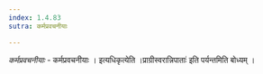 ```yaml
---
index: 1.4.83
sutra: कर्मप्रवचनीयाः

---
```

_कर्मप्रवचनीयाः_ - कर्मप्रवचनीयाः । इत्यधिकृत्येति ।प्राग्रीस्वरान्निपाताः॑ इति पर्यन्तमिति बोध्यम् ।